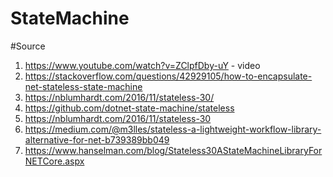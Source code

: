 # StateMachine

#Source 
1. https://www.youtube.com/watch?v=ZClpfDby-uY - video
2. https://stackoverflow.com/questions/42929105/how-to-encapsulate-net-stateless-state-machine
3. https://nblumhardt.com/2016/11/stateless-30/
4. https://github.com/dotnet-state-machine/stateless
5. https://nblumhardt.com/2016/11/stateless-30
6. https://medium.com/@m3lles/stateless-a-lightweight-workflow-library-alternative-for-net-b739389bb049
7. https://www.hanselman.com/blog/Stateless30AStateMachineLibraryForNETCore.aspx
